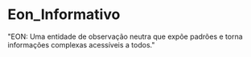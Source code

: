 # Eon_Informativo
"EON: Uma entidade de observação neutra que expõe padrões e torna informações complexas acessíveis a todos."
